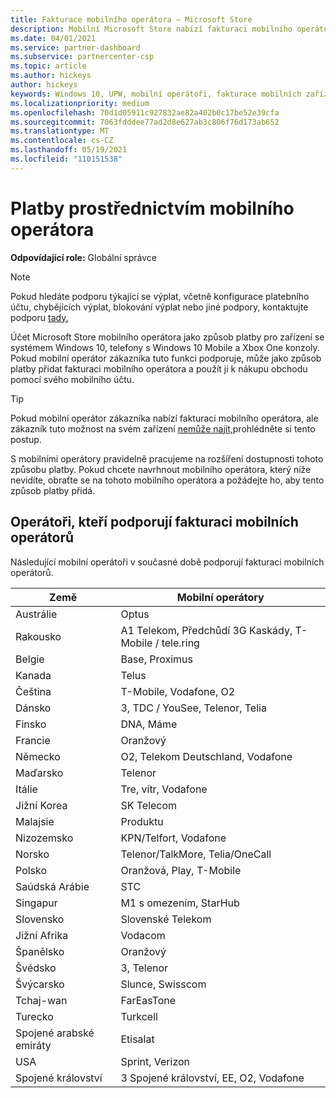 ```yaml
---
title: Fakturace mobilního operátora – Microsoft Store
description: Mobilní Microsoft Store nabízí fakturaci mobilního operátora jako způsob platby pro mobilní operátory, kteří tuto funkci podporují.
ms.date: 04/01/2021
ms.service: partner-dashboard
ms.subservice: partnercenter-csp
ms.topic: article
ms.author: hickeys
author: hickeys
keywords: Windows 10, UPW, mobilní operátoři, fakturace mobilních zařízení, fakturace mobilních operátorů
ms.localizationpriority: medium
ms.openlocfilehash: 70d1d05911c927832ae82a402b0c17be52e39cfa
ms.sourcegitcommit: 7063fdddee77ad2d8e627ab3c806f76d173ab652
ms.translationtype: MT
ms.contentlocale: cs-CZ
ms.lasthandoff: 05/19/2021
ms.locfileid: "110151538"
---
```

# <a name="mobile-operator-billing"></a>Platby prostřednictvím mobilního operátora

**Odpovídající role:** Globální správce

> [!NOTE]
> Pokud hledáte podporu týkající se výplat, včetně konfigurace platebního účtu, chybějících výplat, blokování výplat nebo jiné podpory, kontaktujte podporu [tady.](https://developer.microsoft.com/windows/support)

Účet Microsoft Store mobilního operátora jako způsob platby pro zařízení se systémem Windows 10, telefony s Windows 10 Mobile a Xbox One konzoly. Pokud mobilní operátor zákazníka tuto funkci podporuje, může jako způsob platby přidat fakturaci mobilního operátora a použít ji k nákupu obchodu pomocí svého mobilního účtu.

> [!TIP]
> Pokud mobilní operátor zákazníka nabízí fakturaci mobilního operátora, ale zákazník tuto možnost na svém zařízení [nemůže najít,](https://support.microsoft.com/instantanswers/b25d6dd6-fb8b-3710-1e13-4d30eb01b51f)prohlédněte si tento postup.

S mobilními operátory pravidelně pracujeme na rozšíření dostupnosti tohoto způsobu platby. Pokud chcete navrhnout mobilního operátora, který níže nevidíte, obraťte se na tohoto mobilního operátora a požádejte ho, aby tento způsob platby přidá.

## <a name="operators-that-support-mobile-operator-billing"></a>Operátoři, kteří podporují fakturaci mobilních operátorů

Následující mobilní operátoři v současné době podporují fakturaci mobilních operátorů.

| Země       | Mobilní operátory                                        |
|----------------------|---------------------------------------------------------|
| Austrálie            | Optus                                                   |
| Rakousko              | A1 Telekom, Předchůdí 3G Kaskády, T-Mobile / tele.ring  |
| Belgie              | Base, Proximus                                          |
| Kanada               | Telus                                                   |
| Čeština              | T-Mobile, Vodafone, O2                                  |
| Dánsko              | 3, TDC / YouSee, Telenor, Telia                         |
| Finsko              | DNA, Máme                                              |
| Francie               | Oranžový                                                  |
| Německo              | O2, Telekom Deutschland, Vodafone                       |
| Maďarsko              | Telenor                                                 |
| Itálie                | Tre, vítr, Vodafone                                     |
| Jižní Korea                | SK Telecom                                              |
| Malajsie             | Produktu                                                    |
| Nizozemsko          | KPN/Telfort, Vodafone                                 |
| Norsko               | Telenor/TalkMore, Telia/OneCall                     |
| Polsko               | Oranžová, Play, T-Mobile                                  |
| Saúdská Arábie         | STC                                                     |
| Singapur            | M1 s omezením, StarHub                                     |
| Slovensko             | Slovenské Telekom                                          |
| Jižní Afrika         | Vodacom                                                 |
| Španělsko                | Oranžový                                                  |
| Švédsko               | 3, Telenor                                              |
| Švýcarsko          | Slunce, Swisscom                                       |
| Tchaj-wan               | FarEasTone                                              |
| Turecko               | Turkcell                                                |
| Spojené arabské emiráty | Etisalat                                                |
| USA        | Sprint, Verizon                                         |
| Spojené království       | 3 Spojené království, EE, O2, Vodafone                                 |
